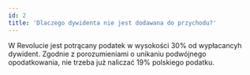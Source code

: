 ```yaml
---
id: 2
title: 'Dlaczego dywidenta nie jest dodawana do przychodu?'
---
```

W Revolucie jest potrącany podatek w wysokości 30% od wypłacancyh 
dywident. Zgodnie z porozumieniami o unikaniu podwójnego opodatkowania, 
nie trzeba już naliczać 19% polskiego podatku.
